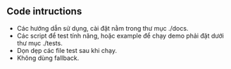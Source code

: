 ## Code intructions  
  - Các hướng dẫn sử dụng, cài đặt nằm trong thư mục ./docs.
  - Các script để test tính năng, hoặc example để chạy demo phải đặt dưới thư mục ./tests.
  - Dọn dẹp các file test sau khi chạy.
  - Không dùng fallback.